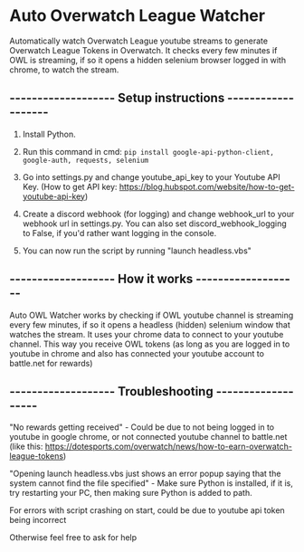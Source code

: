 # Auto Overwatch League Watcher

Automatically watch Overwatch League youtube streams to generate Overwatch League Tokens in Overwatch. It checks every few minutes if OWL is streaming, if so it opens a hidden selenium browser logged in with chrome, to watch the stream. 




## **-------------------  Setup instructions  -------------------**

1. Install Python.

2. Run this command in cmd: `pip install google-api-python-client, google-auth, requests, selenium`

3. Go into settings.py and change youtube_api_key to your Youtube API Key. (How to get API key:  https://blog.hubspot.com/website/how-to-get-youtube-api-key)

4. Create a discord webhook (for logging) and change webhook_url to your webhook url in settings.py. You can also set discord_webhook_logging to False, if you'd rather want logging in the console.

5. You can now run the script by running "launch headless.vbs"


## **-------------------  How it works  -------------------**

Auto OWL Watcher works by checking if OWL youtube channel is streaming every few minutes, if so it opens a headless (hidden) selenium window that watches the stream. 
It uses your chrome data to connect to your youtube channel. This way you receive OWL tokens (as long as you are logged in to youtube in chrome and also has connected your youtube account to battle.net for rewards)




## **------------------- Troubleshooting  -------------------**

"No rewards getting received" - Could be due to not being logged in to youtube in google chrome, or not connected youtube channel to battle.net (like this: https://dotesports.com/overwatch/news/how-to-earn-overwatch-league-tokens)


"Opening launch headless.vbs just shows an error popup saying that the system cannot find the file specified" - Make sure Python is installed, if it is, try restarting your PC, then making sure Python is added to path.


For errors with script crashing on start, could be due to youtube api token being incorrect

Otherwise feel free to ask for help
